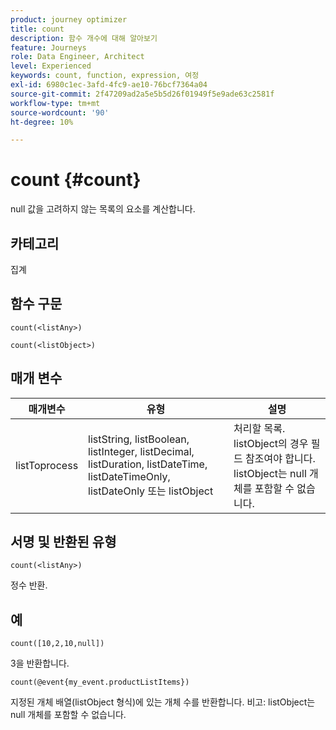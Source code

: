 ```yaml
---
product: journey optimizer
title: count
description: 함수 개수에 대해 알아보기
feature: Journeys
role: Data Engineer, Architect
level: Experienced
keywords: count, function, expression, 여정
exl-id: 6980c1ec-3afd-4fc9-ae10-76bcf7364a04
source-git-commit: 2f47209ad2a5e5b5d26f01949f5e9ade63c2581f
workflow-type: tm+mt
source-wordcount: '90'
ht-degree: 10%

---
```


# count {#count}

null 값을 고려하지 않는 목록의 요소를 계산합니다.

## 카테고리

집계

## 함수 구문

`count(<listAny>)`

`count(<listObject>)`

## 매개 변수

| 매개변수 | 유형 | 설명 |
|-----------|------------------|------------------|
| listToprocess | listString, listBoolean, listInteger, listDecimal, listDuration, listDateTime, listDateTimeOnly, listDateOnly 또는 listObject | 처리할 목록. listObject의 경우 필드 참조여야 합니다. listObject는 null 개체를 포함할 수 없습니다. |

## 서명 및 반환된 유형

`count(<listAny>)`

정수 반환.

## 예

`count([10,2,10,null])`

3을 반환합니다.

`count(@event{my_event.productListItems})`

지정된 개체 배열(listObject 형식)에 있는 개체 수를 반환합니다. 비고: listObject는 null 개체를 포함할 수 없습니다.
